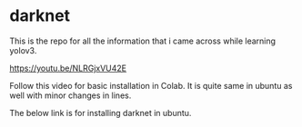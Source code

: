 # darknet
This is the repo for all the information that i came across while learning yolov3.

https://youtu.be/NLRGjxVU42E

Follow this video for basic installation in Colab.
It is quite same in ubuntu as well with minor changes in lines.

The below link is for installing darknet in ubuntu.


